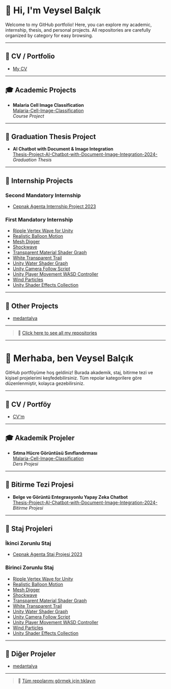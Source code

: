 # 👋 Hi, I'm Veysel Balçık

Welcome to my GitHub portfolio! Here, you can explore my academic, internship, thesis, and personal projects. All repositories are carefully organized by category for easy browsing.

---

## 💼 CV / Portfolio
- [My CV](https://github.com/veyselbalck/Cv)

---

## 🎓 Academic Projects
- **Malaria Cell Image Classification**  
  [Malaria-Cell-Image-Classification](https://github.com/veyselbalck/Malaria-Cell-Image-Classification)  
  _Course Project_

---

## 📑 Graduation Thesis Project
- **AI Chatbot with Document & Image Integration**  
  [Thesis-Project-AI-Chatbot-with-Document-Image-Integration-2024-](https://github.com/veyselbalck/Thesis-Project-AI-Chatbot-with-Document-Image-Integration-2024-)  
  _Graduation Thesis_

---

## 🏢 Internship Projects

### Second Mandatory Internship
- [Cepnak Agenta Internship Project 2023](https://github.com/veyselbalck/Cepnak-Agenta-Internship-Project-2023-Second-Mandatory-Internship)

### First Mandatory Internship
- [Ripple Vertex Wave for Unity](https://github.com/veyselbalck/Ripple-Vertex-Wave-for-Unity)  
- [Realistic Balloon Motion](https://github.com/veyselbalck/RealisticBalloonMotion)  
- [Mesh Digger](https://github.com/veyselbalck/MeshDigger)  
- [Shockwave](https://github.com/veyselbalck/Shockwave)  
- [Transparent Material Shader Graph](https://github.com/veyselbalck/Transparent-Material-Shader-Graph)  
- [White Transparent Trail](https://github.com/veyselbalck/White-Transparent-Trail-)  
- [Unity Water Shader Graph](https://github.com/veyselbalck/Unity-Water-Shader-Graph)  
- [Unity Camera Follow Script](https://github.com/veyselbalck/Unity-Camera-Follow-Script)  
- [Unity Player Movement WASD Controller](https://github.com/veyselbalck/Unity-Player-Movement-WASD-Controller-)  
- [Wind Particles](https://github.com/veyselbalck/WindParticles)  
- [Unity Shader Effects Collection](https://github.com/veyselbalck/Unity-Shader-Effects-Collection)

---

## 🔬 Other Projects  
- [medantalya](https://github.com/veyselbalck/medantalya)  

---

> 📄 [Click here to see all my repositories](https://github.com/veyselbalck?tab=repositories)


---

# 👋 Merhaba, ben Veysel Balçık

GitHub portföyüme hoş geldiniz! Burada akademik, staj, bitirme tezi ve kişisel projelerimi keşfedebilirsiniz. Tüm repolar kategorilere göre düzenlenmiştir, kolayca gezebilirsiniz.

---

## 💼 CV / Portföy
- [CV'm](https://github.com/veyselbalck/Cv)

---

## 🎓 Akademik Projeler
- **Sıtma Hücre Görüntüsü Sınıflandırması**  
  [Malaria-Cell-Image-Classification](https://github.com/veyselbalck/Malaria-Cell-Image-Classification)  
  _Ders Projesi_

---

## 📑 Bitirme Tezi Projesi
- **Belge ve Görüntü Entegrasyonlu Yapay Zeka Chatbot**  
  [Thesis-Project-AI-Chatbot-with-Document-Image-Integration-2024-](https://github.com/veyselbalck/Thesis-Project-AI-Chatbot-with-Document-Image-Integration-2024-)  
  _Bitirme Projesi_

---

## 🏢 Staj Projeleri

### İkinci Zorunlu Staj
- [Cepnak Agenta Staj Projesi 2023](https://github.com/veyselbalck/Cepnak-Agenta-Internship-Project-2023-Second-Mandatory-Internship)

### Birinci Zorunlu Staj
- [Ripple Vertex Wave for Unity](https://github.com/veyselbalck/Ripple-Vertex-Wave-for-Unity)  
- [Realistic Balloon Motion](https://github.com/veyselbalck/RealisticBalloonMotion)  
- [Mesh Digger](https://github.com/veyselbalck/MeshDigger)  
- [Shockwave](https://github.com/veyselbalck/Shockwave)  
- [Transparent Material Shader Graph](https://github.com/veyselbalck/Transparent-Material-Shader-Graph)  
- [White Transparent Trail](https://github.com/veyselbalck/White-Transparent-Trail-)  
- [Unity Water Shader Graph](https://github.com/veyselbalck/Unity-Water-Shader-Graph)  
- [Unity Camera Follow Script](https://github.com/veyselbalck/Unity-Camera-Follow-Script)  
- [Unity Player Movement WASD Controller](https://github.com/veyselbalck/Unity-Player-Movement-WASD-Controller-)  
- [Wind Particles](https://github.com/veyselbalck/WindParticles)  
- [Unity Shader Effects Collection](https://github.com/veyselbalck/Unity-Shader-Effects-Collection)

---

## 🔬 Diğer Projeler  
- [medantalya](https://github.com/veyselbalck/medantalya)

---

> 📄 [Tüm repolarımı görmek için tıklayın](https://github.com/veyselbalck?tab=repositories)
